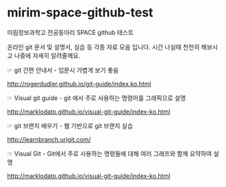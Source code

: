 mirim-space-github-test
=======================

미림정보과학고 전공동아리 SPACE github 테스트 

온라인 git 문서 및 설명서, 실습 등 각종 자료 모음 입니다. 시간 나실때 천천히 해보시고 나중에 자세히 알려줄께요.

☞ git 간편 안내서 - 입문시 가볍게 보기 좋음

http://rogerdudler.github.io/git-guide/index.ko.html

☞ Visual git guide - git 에서 주로 사용하는 명령어를 그래픽으로 설명

http://marklodato.github.io/visual-git-guide/index-ko.html

☞ git 브랜치 배우기 - 웹 기반으로 git 브랜치 실습

http://learnbranch.urigit.com/

☞ Visual Git - Git에서 주로 사용하는 명령들에 대해 여러 그래프와 함께 요약하여 설명

http://marklodato.github.io/visual-git-guide/index-ko.html
